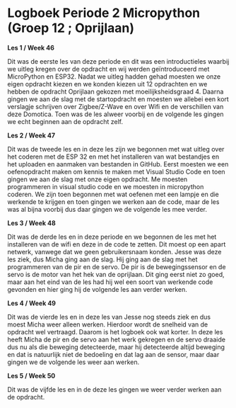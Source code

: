 # Logboek Periode 2 Micropython (Groep 12 ; Oprijlaan)


**Les 1 / Week 46**

Dit was de eerste les van deze periode en dit was een introductieles waarbij we uitleg kregen over de opdracht en wij werden geïntroduceerd met MicroPython en ESP32. Nadat we uitleg hadden gehad moesten we onze eigen opdracht kiezen en we konden kiezen uit 12 opdrachten en we hebben de opdracht Oprijlaan gekozen met moeilijksheidsgraad 4. Daarna gingen we aan de slag met de startopdracht en moesten we allebei een kort verslagje schrijven over Zigbee/Z-Wave en over Wifi en de verschillen van deze Domotica. Toen was de les alweer voorbij en de volgende les gingen we echt beginnen aan de opdracht zelf.

**Les 2 / Week 47**

Dit was de tweede les en in deze les zijn we begonnen met wat uitleg over het coderen met de ESP 32 en met het installeren van wat bestandjes en het uploaden en aanmaken van bestanden in GitHub. Eerst moesten we een oefenopdracht maken om kennis te maken met Visual Studio Code en toen gingen we aan de slag met onze eigen opdracht. Me moesten programmeren in visual studio code en we moesten in micropython coderen. We zijn toen begonnen met wat oefenen met een lampje en die werkende te krijgen en toen gingen we werken aan de code, maar de les was al bijna voorbij dus daar gingen we de volgende les mee verder.

**Les 3 / Week 48**

Dit was de derde les en in deze periode en we begonnen de les met het installeren van de wifi en deze in de code te zetten. Dit moest op een apart netwerk, vanwege dat we geen gebruikersnaam konden. Jesse was deze les ziek, dus Micha ging aan de slag. Hij ging aan de slag met het programmeren van de pir en de servo. De pir is de bewegingssensor en de servo is de motor van het hek van de oprijlaan. Dit ging eerst niet zo goed, maar aan het eind van de les had hij wel een soort van werkende code gevonden en hier ging hij de volgende les aan verder werken. 

**Les 4 / Week 49**

Dit was de vierde les en in deze les van Jesse nog steeds ziek en dus moest Micha weer alleen werken. Hierdoor wordt de snelheid van de opdracht wel vertraagd. Daarom is het logboek ook wat korter. In deze les heeft Micha de pir en de servo aan het werk gekregen en de servo draaide dus nu als die beweging detecteerde, maar hij detecteerde altijd beweging en dat is natuurlijk niet de bedoeling en dat lag aan de sensor, maar daar gingen we de volgende les weer aan werken. 

**Les 5 / Week 50**

Dit was de vijfde les en in de deze les gingen we weer verder werken aan de opdracht. 

